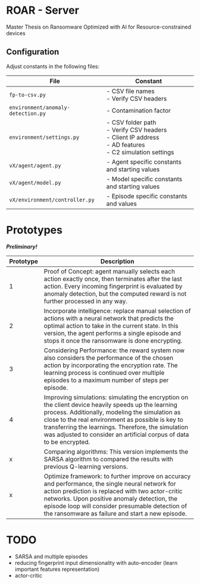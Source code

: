 # ROAR - Server
Master Thesis on Ransomware Optimized with AI for Resource-constrained devices

## Configuration
Adjust constants in the following files:

| File                               | Constant                                                                                                      |
|------------------------------------|---------------------------------------------------------------------------------------------------------------|
| `fp-to-csv.py`                     | - CSV file names<br>- Verify CSV headers                                                                      |
| `environment/anomaly-detection.py` | - Contamination factor                                                                                        |
| `environment/settings.py`          | - CSV folder path<br>- Verify CSV headers<br>- Client IP address<br>- AD features<br>- C2 simulation settings |
| `vX/agent/agent.py`                | - Agent specific constants and starting values                                                                |
| `vX/agent/model.py`                | - Model specific constants and starting values                                                                |
| `vX/environment/controller.py`     | - Episode specific constants and values                                                                       |

# Prototypes

***Preliminary!***

| Prototype | Description                                                                                                                                                                                                                                                                                                                             |
|-----------|-----------------------------------------------------------------------------------------------------------------------------------------------------------------------------------------------------------------------------------------------------------------------------------------------------------------------------------------|
| 1         | Proof of Concept: agent manually selects each action exactly once, then terminates after the last action. Every incoming fingerprint is evaluated by anomaly detection, but the computed reward is not further processed in any way.                                                                                                    |
| 2         | Incorporate intelligence: replace manual selection of actions with a neural network that predicts the optimal action to take in the current state. In this version, the agent performs a single episode and stops it once the ransomware is done encrypting.                                                                            |
| 3         | Considering Performance: the reward system now also considers the performance of the chosen action by incorporating the encryption rate. The learning process is continued over multiple episodes to a maximum number of steps per episode.                                                                                             |
| 4         | Improving simulations: simulating the encryption on the client device heavily speeds up the learning process. Additionally, modeling the simulation as close to the real environment as possible is key to transferring the learnings. Therefore, the simulation was adjusted to consider an artificial corpus of data to be encrypted. |
| x         | Comparing algorithms: This version implements the SARSA algorithm to compared the results with previous Q-learning versions.                                                                                                                                                                                                            |
| x         | Optimize framework: to further improve on accuracy and performance, the single neural network for action prediction is replaced with two actor-critic networks. Upon positive anomaly detection, the episode loop will consider presumable detection of the ransomware as failure and start a new episode.                              |

# TODO

- SARSA and multiple episodes
- reducing fingerprint input dimensionality with auto-encoder (learn important features representation)
- actor-critic
